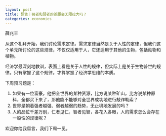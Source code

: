 ```yaml
---
layout: post
title: 预告丨强者和弱者的差距会无限拉大吗？
categories: economics
---
```


薛兆丰

从这个礼拜开始，我们讨论需求定律。需求定律当然是关于人性的定律，但我们这个单元所讨论的这些规律，不仅仅适用于人，它还适用于其他的生物，包括动物和植物。 

经济学最深刻地教训，表面上看是关于人性的规律，但实际上是关于生物普世的规律。只有掌握了这个规律，才算掌握了经济学思维的本质。 

下周预习题是：

1. 如果有一位富豪，他把全世界的某种资源，比方说某种矿山，比方说某种原料，全都买下来了，那他能不能够对全世界成功地进行敲诈勒索？ 
2. 世界是朝着强者越强、弱者越弱的趋势，无止境地发展的吗？ 
3. 人的品位千差万别，仁者见仁，智者见智，各花入各眼，人的需求怎么会存在一般性的规律呢？

欢迎你给我留言，我们下周一见。 